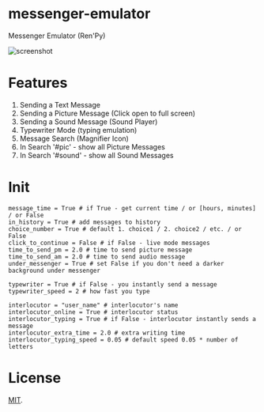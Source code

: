 # messenger-emulator
Messenger Emulator (Ren'Py)

![screenshot](https://pp.userapi.com/c849528/v849528789/c7282/fZSuh5rjNAI.jpg)

# Features
  1. Sending a Text Message
  2. Sending a Picture Message (Click open to full screen)
  3. Sending a Sound Message (Sound Player)
  4. Typewriter Mode (typing emulation)
  5. Message Search (Magnifier Icon)
  6. In Search '#pic' - show all Picture Messages
  7. In Search '#sound' - show all Sound Messages

 # Init
```
message_time = True # if True - get current time / or [hours, minutes] / or False
in_history = True # add messages to history
choice_number = True # default 1. choice1 / 2. choice2 / etc. / or False
click_to_continue = False # if False - live mode messages
time_to_send_pm = 2.0 # time to send picture message
time_to_send_am = 2.0 # time to send audio message
under_messenger = True # set False if you don't need a darker background under messenger

typewriter = True # if False - you instantly send a message
typewriter_speed = 2 # how fast you type

interlocutor = "user_name" # interlocutor's name
interlocutor_online = True # interlocutor status
interlocutor_typing = True # if False - interlocutor instantly sends a message
interlocutor_extra_time = 2.0 # extra writing time
interlocutor_typing_speed = 0.05 # default speed 0.05 * number of letters

```

# License
[MIT](https://github.com/sDextra/messenger-emulator/blob/master/LICENSE/).
